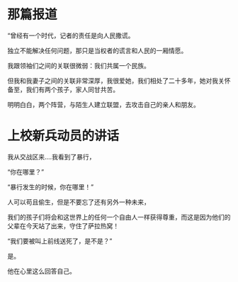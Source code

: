 # 那篇报道


“曾经有一个时代，记者的责任是向人民撒谎。

 独立不能解决任何问题，那只是当权者的谎言和人民的一厢情愿。

 

我跟领袖们之间的关联很微弱：我们共属一个民族。

但我和我妻子之间的关联非常深厚，我很爱她，我们相处了二十多年，她对我关怀备至，我们有两个孩子，家人同甘共苦。



明明白白，两个阵营，与陌生人建立联盟，去攻击自己的亲人和朋友。





# 上校新兵动员的讲话



我从交战区来....我看到了暴行，

“你在哪里？”

“暴行发生的时候，你在哪里！”



人可以苟且偷生，但是不要忘了还有另外一种未来，

我们的孩子们将会和这世界上的任何一个自由人一样获得尊重，而这是因为他们的父辈在今天站了出来，守住了萨拉热窝！



“我们要被叫上前线送死了，是不是？”



是。

他在心里这么回答自己。